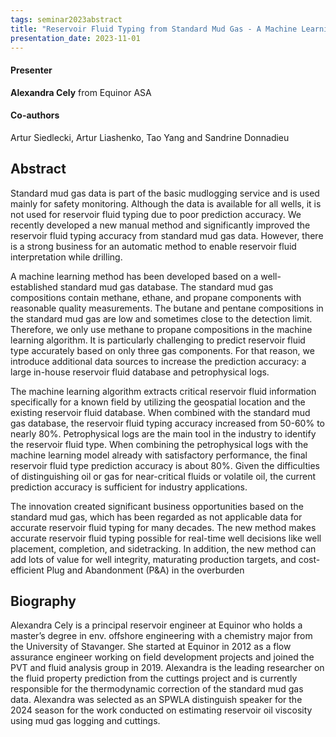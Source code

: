 ```yaml
---
tags: seminar2023abstract
title: "Reservoir Fluid Typing from Standard Mud Gas - A Machine Learning Approach (Alexandra Cely, Equinor ASA)"
presentation_date: 2023-11-01
---
```

#### Presenter
**Alexandra Cely** from Equinor ASA
#### Co-authors
Artur Siedlecki, Artur Liashenko, Tao Yang and Sandrine Donnadieu
## Abstract
Standard mud gas data is part of the basic mudlogging service and is used mainly for safety monitoring. Although the data is available for all wells, it is not used for reservoir fluid typing due to poor prediction accuracy. We recently developed a new manual method and significantly improved the reservoir fluid typing accuracy from standard mud gas data. However, there is a strong business for an automatic method to enable reservoir fluid interpretation while drilling.

A machine learning method has been developed based on a well-established standard mud gas database. The standard mud gas compositions contain methane, ethane, and propane components with reasonable quality measurements. The butane and pentane compositions in the standard mud gas are low and sometimes close to the detection limit. Therefore, we only use methane to propane compositions in the machine learning algorithm. It is particularly challenging to predict reservoir fluid type accurately based on only three gas components. For that reason, we introduce additional data sources to increase the prediction accuracy: a large in-house reservoir fluid database and petrophysical logs.

The machine learning algorithm extracts critical reservoir fluid information specifically for a known field by utilizing the geospatial location and the existing reservoir fluid database. When combined with the standard mud gas database, the reservoir fluid typing accuracy increased from 50-60% to nearly 80%. Petrophysical logs are the main tool in the industry to identify the reservoir fluid type. When combining the petrophysical logs with the machine learning model already with satisfactory performance, the final reservoir fluid type prediction accuracy is about 80%. Given the difficulties of distinguishing oil or gas for near-critical fluids or volatile oil, the current prediction accuracy is sufficient for industry applications.

The innovation created significant business opportunities based on the standard mud gas, which has been regarded as not applicable data for accurate reservoir fluid typing for many decades. The new method makes accurate reservoir fluid typing possible for real-time well decisions like well placement, completion, and sidetracking. In addition, the new method can add lots of value for well integrity, maturating production targets, and cost-efficient Plug and Abandonment (P&A) in the overburden


## Biography
Alexandra Cely is a principal reservoir engineer at Equinor who holds a master’s degree in env. offshore engineering with a chemistry major from the University of Stavanger. She started at Equinor in 2012 as a flow assurance engineer working on field development
projects and joined the PVT and fluid analysis group in 2019. Alexandra is the leading researcher on the fluid property prediction from the cuttings project and is currently responsible for the thermodynamic correction of the standard mud gas data. Alexandra was selected as an SPWLA distinguish speaker for the 2024 season for the work conducted on estimating reservoir oil viscosity using mud gas logging and cuttings.